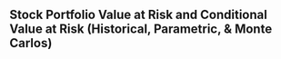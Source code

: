 ## Stock Portfolio Value at Risk and Conditional Value at Risk (Historical, Parametric, & Monte Carlos)